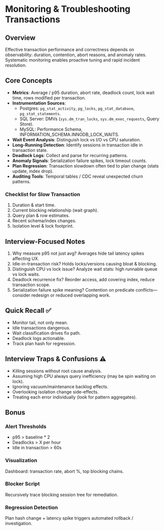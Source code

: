 # Monitoring & Troubleshooting Transactions

## Overview
Effective transaction performance and correctness depends on observability: duration, contention, abort reasons, and anomaly rates. Systematic monitoring enables proactive tuning and rapid incident resolution.

## Core Concepts
- **Metrics**: Average / p95 duration, abort rate, deadlock count, lock wait time, rows modified per transaction.
- **Instrumentation Sources**:
  - Postgres: `pg_stat_activity`, `pg_locks`, `pg_stat_database`, `pg_stat_statements`.
  - SQL Server: DMVs (`sys.dm_tran_locks`, `sys.dm_exec_requests`, Query Store).
  - MySQL: Performance Schema, INFORMATION_SCHEMA.INNODB_LOCK_WAITS.
- **Wait Event Analysis**: Distinguish lock vs I/O vs CPU saturation.
- **Long-Running Detection**: Identify sessions in transaction idle in transaction state.
- **Deadlock Logs**: Collect and parse for recurring patterns.
- **Anomaly Signals**: Serialization failure spikes, lock timeout counts.
- **Plan Regression**: Transaction slowdown often tied to plan change (stats update, index drop).
- **Auditing Tools**: Temporal tables / CDC reveal unexpected churn patterns.

### Checklist for Slow Transaction
1. Duration & start time.
2. Current blocking relationship (wait graph).
3. Query plan & row estimates.
4. Recent schema/index changes.
5. Isolation level & lock footprint.

## Interview-Focused Notes
1. Why measure p95 not just avg? Averages hide tail latency spikes affecting UX.
2. Idle-in-transaction risk? Holds locks/versions causing bloat & blocking.
3. Distinguish CPU vs lock issue? Analyze wait stats: high runnable queue vs lock waits.
4. Deadlock recurrence fix? Reorder access, add covering index, reduce transaction scope.
5. Serialization failure spike meaning? Contention on predicate conflicts—consider redesign or reduced overlapping work.

## Quick Recall ✅
- Monitor tail, not only mean.
- Idle transactions dangerous.
- Wait classification drives fix path.
- Deadlock logs actionable.
- Track plan hash for regression.

## Interview Traps & Confusions ⚠️
- Killing sessions without root cause analysis.
- Assuming high CPU always query inefficiency (may be spin waiting on lock).
- Ignoring vacuum/maintenance backlog effects.
- Overlooking isolation change side-effects.
- Treating each error individually (look for pattern aggregates).

## Bonus
### Alert Thresholds
- p95 > baseline * 2
- Deadlocks > X per hour
- Idle in transaction > 60s

### Visualization
Dashboard: transaction rate, abort %, top blocking chains.

### Blocker Script
Recursively trace blocking session tree for remediation.

### Regression Detection
Plan hash change + latency spike triggers automated rollback / investigation.
